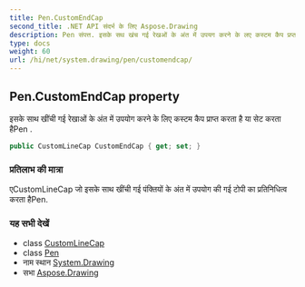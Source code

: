 ```yaml
---
title: Pen.CustomEndCap
second_title: .NET API संदर्भ के लिए Aspose.Drawing
description: Pen संपत्त. इसके सथ खंच गई रेखओं के अंत में उपयग करने के लए कस्टम कैप प्रप्त करत है य सेट करत हैPen .
type: docs
weight: 60
url: /hi/net/system.drawing/pen/customendcap/
---
```

## Pen.CustomEndCap property

इसके साथ खींची गई रेखाओं के अंत में उपयोग करने के लिए कस्टम कैप प्राप्त करता है या सेट करता हैPen .

```csharp
public CustomLineCap CustomEndCap { get; set; }
```

### प्रतिलाभ की मात्रा

एCustomLineCap जो इसके साथ खींची गई पंक्तियों के अंत में उपयोग की गई टोपी का प्रतिनिधित्व करता हैPen.

### यह सभी देखें

* class [CustomLineCap](../../../system.drawing.drawing2d/customlinecap/)
* class [Pen](../)
* नाम स्थान [System.Drawing](../../pen/)
* सभा [Aspose.Drawing](../../../)


